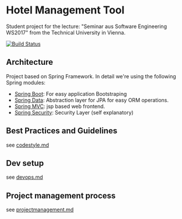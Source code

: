 # Hotel Management Tool

Student project for the lecture: "Seminar aus Software Engineering WS2017"
from the Technical University  in Vienna.

[![Build Status](https://travis-ci.org/sese-xp3-ws2017/sese-xp3-ws2017.svg?branch=master)](https://travis-ci.org/sese-xp3-ws2017/sese-xp3-ws2017)
## Architecture
Project based on Spring Framework. In detail we're using the following Spring modules:
 * [Spring Boot](https://projects.spring.io/spring-boot): For easy application Bootstraping
 * [Spring Data](https://projects.spring.io/spring-data): Abstraction layer for JPA for easy ORM operations.
 * [Spring MVC](https://projects.spring.io/spring-webflow): jsp based web frontend.
 * [Spring Security](https://projects.spring.io/spring-security): Security Layer (self explanatory)

## Best Practices and Guidelines
see [codestyle.md](docs/codestyle.md)

## Dev setup
see [devops.md](docs/devops.md)

## Project management process
see [projectmanagement.md](docs/projectmanagement.md)